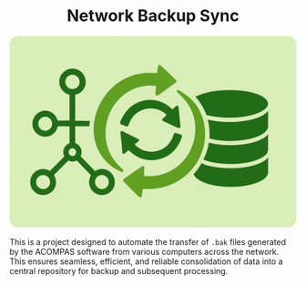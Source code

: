 <h1 align="center">Network Backup Sync</h1>

<div align="center">
    <img src="Repo_IMGs/Img_01.png" alt="Backup Sync" style="border-radius: 15px; width: 1024; height: auto;">
</div>

This is a project designed to automate the transfer of `.bak` files generated by the ACOMPAS software from various computers across the network.
This ensures seamless, efficient, and reliable consolidation of data into a central repository for backup and subsequent processing.
